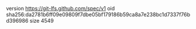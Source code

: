 version https://git-lfs.github.com/spec/v1
oid sha256:da2781b6ff09e09809f7dbe05bf179186b59ca8a7e238bc1d7337f76bd396986
size 4549
